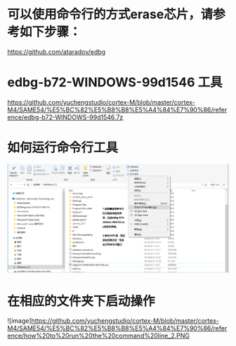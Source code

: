 # 可以使用命令行的方式erase芯片，请参考如下步骤：
https://github.com/ataradov/edbg

# edbg-b72-WINDOWS-99d1546 工具
https://github.com/yuchengstudio/cortex-M/blob/master/cortex-M4/SAME54/%E5%BC%82%E5%B8%B8%E5%A4%84%E7%90%86/reference/edbg-b72-WINDOWS-99d1546.7z

# 如何运行命令行工具
![image](https://github.com/yuchengstudio/cortex-M/blob/master/cortex-M4/SAME54/%E5%BC%82%E5%B8%B8%E5%A4%84%E7%90%86/reference/how%20to%20run%20the%20command%20line.PNG)

# 在相应的文件夹下启动操作
![image]https://github.com/yuchengstudio/cortex-M/blob/master/cortex-M4/SAME54/%E5%BC%82%E5%B8%B8%E5%A4%84%E7%90%86/reference/how%20to%20run%20the%20command%20line_2.PNG
